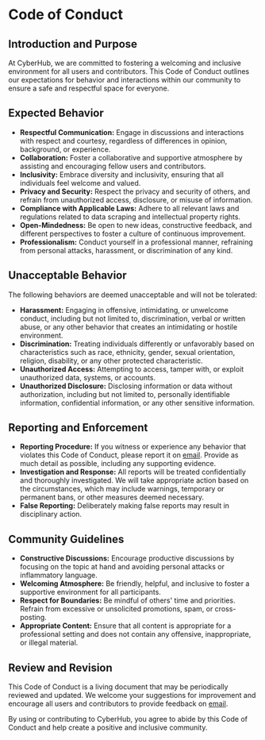 # Code of Conduct

## Introduction and Purpose
At CyberHub, we are committed to fostering a welcoming and inclusive environment for all users and contributors. This Code of Conduct outlines our expectations for behavior and interactions within our community to ensure a safe and respectful space for everyone.

## Expected Behavior
- **Respectful Communication:** Engage in discussions and interactions with respect and courtesy, regardless of differences in opinion, background, or experience.
- **Collaboration:** Foster a collaborative and supportive atmosphere by assisting and encouraging fellow users and contributors.
- **Inclusivity:** Embrace diversity and inclusivity, ensuring that all individuals feel welcome and valued.
- **Privacy and Security:** Respect the privacy and security of others, and refrain from unauthorized access, disclosure, or misuse of information.
- **Compliance with Applicable Laws:** Adhere to all relevant laws and regulations related to data scraping and intellectual property rights.
- **Open-Mindedness:** Be open to new ideas, constructive feedback, and different perspectives to foster a culture of continuous improvement.
- **Professionalism:** Conduct yourself in a professional manner, refraining from personal attacks, harassment, or discrimination of any kind.

## Unacceptable Behavior
The following behaviors are deemed unacceptable and will not be tolerated:
- **Harassment:** Engaging in offensive, intimidating, or unwelcome conduct, including but not limited to, discrimination, verbal or written abuse, or any other behavior that creates an intimidating or hostile environment.
- **Discrimination:** Treating individuals differently or unfavorably based on characteristics such as race, ethnicity, gender, sexual orientation, religion, disability, or any other protected characteristic.
- **Unauthorized Access:** Attempting to access, tamper with, or exploit unauthorized data, systems, or accounts.
- **Unauthorized Disclosure:** Disclosing information or data without authorization, including but not limited to, personally identifiable information, confidential information, or any other sensitive information.

## Reporting and Enforcement
- **Reporting Procedure:** If you witness or experience any behavior that violates this Code of Conduct, please report it on [email](mailto:marcin.rusiecki@protonmail.com). Provide as much detail as possible, including any supporting evidence.
- **Investigation and Response:** All reports will be treated confidentially and thoroughly investigated. We will take appropriate action based on the circumstances, which may include warnings, temporary or permanent bans, or other measures deemed necessary.
- **False Reporting:** Deliberately making false reports may result in disciplinary action.

## Community Guidelines
- **Constructive Discussions:** Encourage productive discussions by focusing on the topic at hand and avoiding personal attacks or inflammatory language.
- **Welcoming Atmosphere:** Be friendly, helpful, and inclusive to foster a supportive environment for all participants.
- **Respect for Boundaries:** Be mindful of others' time and priorities. Refrain from excessive or unsolicited promotions, spam, or cross-posting.
- **Appropriate Content:** Ensure that all content is appropriate for a professional setting and does not contain any offensive, inappropriate, or illegal material.

## Review and Revision
This Code of Conduct is a living document that may be periodically reviewed and updated. We welcome your suggestions for improvement and encourage all users and contributors to provide feedback on [email](mailto:marcin.rusiecki@protonmail.com).

By using or contributing to CyberHub, you agree to abide by this Code of Conduct and help create a positive and inclusive community.
